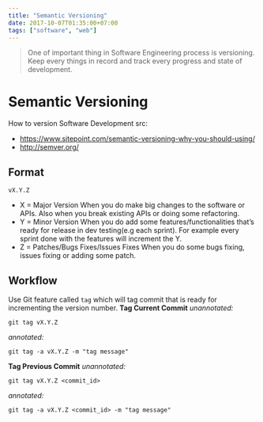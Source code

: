 ```yaml
---
title: "Semantic Versioning"
date: 2017-10-07T01:35:00+07:00
tags: ["software", "web"]
---
```

>One of important thing in Software Engineering process is versioning. Keep every things in record and track every progress and state of development.  
<!--more-->

# Semantic Versioning
How to version Software Development
src: 

- https://www.sitepoint.com/semantic-versioning-why-you-should-using/
- http://semver.org/


## Format
    vX.Y.Z


- X = Major Version
  When you do make big changes to the software or APIs. Also when you break existing APIs or doing some refactoring.
- Y = Minor Version
  When you do add some features/functionalities that’s ready for release in dev testing(e.g each sprint). For example every sprint done with the features will increment the Y.
- Z = Patches/Bugs Fixes/Issues Fixes
  When you do some bugs fixing, issues fixing or adding some patch.


## Workflow

Use Git feature called `tag` which will tag commit that is ready for incrementing the version number.
**Tag Current Commit**
*unannotated:*

    git tag vX.Y.Z

*annotated:*

    git tag -a vX.Y.Z -m "tag message"

**Tag Previous Commit**
*unannotated:*

    git tag vX.Y.Z <commit_id>

*annotated:*

    git tag -a vX.Y.Z <commit_id> -m "tag message"

